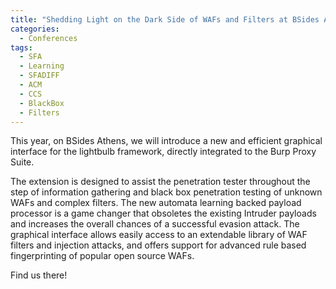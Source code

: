 ```yaml
---
title: "Shedding Light on the Dark Side of WAFs and Filters at BSides Athens 2017"
categories:
  - Conferences
tags:
  - SFA
  - Learning
  - SFADIFF
  - ACM
  - CCS
  - BlackBox
  - Filters
---
```


This year, on BSides Athens, we will introduce a new and efficient graphical interface for the lightbulb framework, directly integrated to the Burp Proxy Suite. 

The extension is designed to assist the penetration tester throughout the step of information gathering and black box penetration testing of unknown WAFs and complex filters. The new automata learning backed payload processor is a game changer that obsoletes the existing Intruder payloads and increases the overall chances of a successful evasion attack. The graphical interface allows easily access to an extendable library of WAF filters and injection attacks, and offers support for advanced rule based fingerprinting of popular open source WAFs.
 
Find us there!